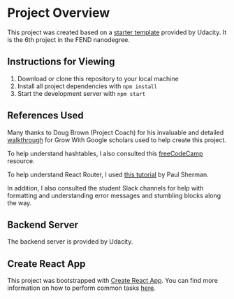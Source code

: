 # Project Overview

This project was created based on a [starter template](https://github.com/udacity/reactnd-project-myreads-starter) provided by Udacity. It is the 6th project in the FEND nanodegree.

## Instructions for Viewing

1. Download or clone this repository to your local machine
2. Install all project dependencies with `npm install`
3. Start the development server with `npm start`

## References Used

Many thanks to Doug Brown (Project Coach) for his invaluable and detailed [walkthrough](https://www.youtube.com/watch?v=OcL7-7cRpkQ&feature=youtu.be) for Grow With Google scholars used to help create this project.  

To help understand hashtables, I also consulted this [freeCodeCamp](https://medium.freecodecamp.org/how-to-implement-a-simple-hash-table-in-javascript-cb3b9c1f2997) resource.

To help understand React Router, I used [this tutorial](https://medium.com/@pshrmn/a-simple-react-router-v4-tutorial-7f23ff27adf) by Paul Sherman.

In addition, I also consulted the student Slack channels for help with formatting and understanding error messages and stumbling blocks along the way.


## Backend Server

The backend server is provided by Udacity.

## Create React App
This project was bootstrapped with [Create React App](https://github.com/facebookincubator/create-react-app). You can find more information on how to perform common tasks [here](https://github.com/facebookincubator/create-react-app/blob/master/packages/react-scripts/template/README.md).
